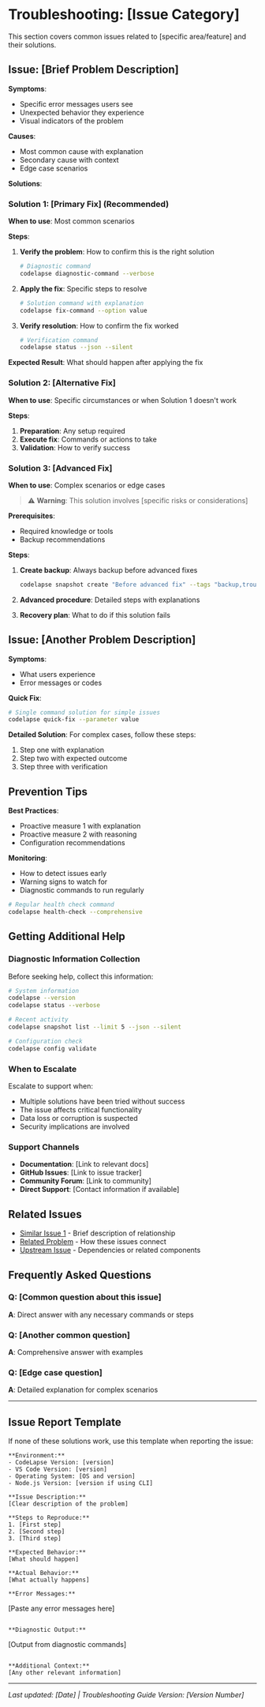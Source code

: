# Troubleshooting: [Issue Category]

This section covers common issues related to [specific area/feature] and their solutions.

## Issue: [Brief Problem Description]

**Symptoms**: 
- Specific error messages users see
- Unexpected behavior they experience
- Visual indicators of the problem

**Causes**:
- Most common cause with explanation
- Secondary cause with context
- Edge case scenarios

**Solutions**:

### Solution 1: [Primary Fix] (Recommended)

**When to use**: Most common scenarios

**Steps**:
1. **Verify the problem**: How to confirm this is the right solution
   ```bash
   # Diagnostic command
   codelapse diagnostic-command --verbose
   ```

2. **Apply the fix**: Specific steps to resolve
   ```bash
   # Solution command with explanation
   codelapse fix-command --option value
   ```

3. **Verify resolution**: How to confirm the fix worked
   ```bash
   # Verification command
   codelapse status --json --silent
   ```

**Expected Result**: What should happen after applying the fix

### Solution 2: [Alternative Fix]

**When to use**: Specific circumstances or when Solution 1 doesn't work

**Steps**:
1. **Preparation**: Any setup required
2. **Execute fix**: Commands or actions to take
3. **Validation**: How to verify success

### Solution 3: [Advanced Fix]

**When to use**: Complex scenarios or edge cases

> ⚠️ **Warning**: This solution involves [specific risks or considerations]

**Prerequisites**:
- Required knowledge or tools
- Backup recommendations

**Steps**:
1. **Create backup**: Always backup before advanced fixes
   ```bash
   codelapse snapshot create "Before advanced fix" --tags "backup,troubleshooting"
   ```

2. **Advanced procedure**: Detailed steps with explanations
3. **Recovery plan**: What to do if this solution fails

## Issue: [Another Problem Description]

**Symptoms**: 
- What users experience
- Error messages or codes

**Quick Fix**:
```bash
# Single command solution for simple issues
codelapse quick-fix --parameter value
```

**Detailed Solution**:
For complex cases, follow these steps:
1. Step one with explanation
2. Step two with expected outcome
3. Step three with verification

## Prevention Tips

**Best Practices**:
- Proactive measure 1 with explanation
- Proactive measure 2 with reasoning
- Configuration recommendations

**Monitoring**:
- How to detect issues early
- Warning signs to watch for
- Diagnostic commands to run regularly

```bash
# Regular health check command
codelapse health-check --comprehensive
```

## Getting Additional Help

### Diagnostic Information Collection

Before seeking help, collect this information:

```bash
# System information
codelapse --version
codelapse status --verbose

# Recent activity
codelapse snapshot list --limit 5 --json --silent

# Configuration check
codelapse config validate
```

### When to Escalate

Escalate to support when:
- Multiple solutions have been tried without success
- The issue affects critical functionality
- Data loss or corruption is suspected
- Security implications are involved

### Support Channels

- **Documentation**: [Link to relevant docs]
- **GitHub Issues**: [Link to issue tracker]
- **Community Forum**: [Link to community]
- **Direct Support**: [Contact information if available]

## Related Issues

- [Similar Issue 1](similar-issue-1.md) - Brief description of relationship
- [Related Problem](related-problem.md) - How these issues connect
- [Upstream Issue](upstream-issue.md) - Dependencies or related components

## Frequently Asked Questions

### Q: [Common question about this issue]
**A**: Direct answer with any necessary commands or steps

### Q: [Another common question]
**A**: Comprehensive answer with examples

### Q: [Edge case question]
**A**: Detailed explanation for complex scenarios

---

## Issue Report Template

If none of these solutions work, use this template when reporting the issue:

```
**Environment:**
- CodeLapse Version: [version]
- VS Code Version: [version]
- Operating System: [OS and version]
- Node.js Version: [version if using CLI]

**Issue Description:**
[Clear description of the problem]

**Steps to Reproduce:**
1. [First step]
2. [Second step]
3. [Third step]

**Expected Behavior:**
[What should happen]

**Actual Behavior:**
[What actually happens]

**Error Messages:**
```
[Paste any error messages here]
```

**Diagnostic Output:**
```
[Output from diagnostic commands]
```

**Additional Context:**
[Any other relevant information]
```

---

*Last updated: [Date] | Troubleshooting Guide Version: [Version Number]*